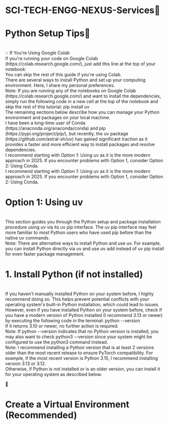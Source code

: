 # SCI-TECH-ENGG-NEXUS-Services🔬
# Python Setup Tips🐍
<br>
💡 If You’re Using Google Colab
<br>
If you're running your code on Google Colab (https://colab.research.google.com/), just add this line at the top of your notebook:
<br>
You can skip the rest of this guide if you're using Colab.
<br>
There are several ways to install Python and set up your computing environment. Here, I share my personal preferences.
<br>
Note: If you are running any of the notebooks on Google Colab (https://colab.research.google.com/) and want to install the dependencies, simply run the following code in a new cell at the top of the notebook and skip the rest of this tutorial: pip install uv
<br>
The remaining sections below describe how you can manage your Python environment and packages on your local machine.
<br>
I have been a long-time user of Conda (https://anaconda.org/anaconda/conda) and pip (https://pypi.org/project/pip/), but recently, the uv package (https://github.com/astral-sh/uv) has gained significant traction as it provides a faster and more efficient way to install packages and resolve dependencies.
<br>
I recommend starting with Option 1: Using uv as it is the more modern approach in 2025. If you encounter problems with Option 1, consider Option 2: Using Conda.
<br>
I recommend starting with Option 1: Using uv as it is the more modern approach in 2025. If you encounter problems with Option 1, consider Option 2: Using Conda.
<br>

# Option 1: Using uv
<br>
This section guides you through the Python setup and package installation procedure using uv via its uv pip interface. The uv pip interface may feel more familiar to most Python users who have used pip before than the native uv commands.
<br>
Note: There are alternative ways to install Python and use uv. For example, you can install Python directly via uv and use uv add instead of uv pip install for even faster package management.

# 1. Install Python (if not installed)
<br>
If you haven't manually installed Python on your system before, I highly recommend doing so. This helps prevent potential conflicts with your operating system's built-in Python installation, which could lead to issues.
<br>
However, even if you have installed Python on your system before, check if you have a modern version of Python installed (I recommend 3.13 or newer) by executing the following code in the terminal:
python --version
<br>
If it returns 3.10 or newer, no further action is required.
<br>
Note: If python --version indicates that no Python version is installed, you may also want to check python3 --version since your system might be configured to use the python3 command instead.
<br>
Note: I recommend installing a Python version that is at least 2 versions older than the most recent release to ensure PyTorch compatibility. For example, if the most recent version is Python 3.15, I recommend installing version 3.13 or 3.12.
<br>
Otherwise, if Python is not installed or is an older version, you can install it for your operating system as described below.
<br>

🐍 
# Create a Virtual Environment (Recommended)


